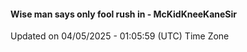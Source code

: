 #### Wise man says only fool rush in - McKidKneeKaneSir
Updated on 04/05/2025 - 01:05:59 (UTC) Time Zone
